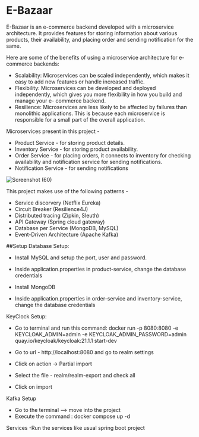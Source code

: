 # E-Bazaar
E-Bazaar is an e-commerce backend developed with a microservice architecture. It provides features for storing information about various products, their availability, and placing order and sending notification for the same.

Here are some of the benefits of using a microservice architecture for e-commerce backends:

 - Scalability: Microservices can be scaled independently, which makes it easy to add new features or handle increased traffic.
 - Flexibility: Microservices can be developed and deployed independently, which gives you more flexibility in how you build and manage your e-    commerce backend.
 - Resilience: Microservices are less likely to be affected by failures than monolithic applications. This is because each microservice is responsible for a small part of the overall application.

Microservices present in this project -
- Product Service - for storing product details.
- Inventory Service - for storing product availability.
- Order Service - for placing orders, it connects to inventory for checking availability and notification service for sending notifications.
- Notification Service - for sending notifications 

![Screenshot (60)](https://github.com/followCode/E-Bazaar/assets/47175098/7683e553-8807-4d40-ad21-87e29dc9707c)


This project makes use of the following patterns -
- Service discorvery (Netflix Eureka)
- Circuit Breaker (Resilience4J)
- Distributed tracing (Zipkin, Sleuth)
- API Gateway (Spring cloud gateway)
- Database per Service (MongoDB, MySQL)
- Event-Driven Architecture (Apache Kafka)

##Setup
Database Setup:
- Install MySQL and setup the port, user and password.
- Inside application.properties in product-service, change the database credentials

- Install MongoDB
- Inside application.properties in order-service and inventory-service, change the database credentials

KeyClock Setup:
- Go to terminal and run this command:
docker run -p 8080:8080 -e KEYCLOAK_ADMIN=admin -e KEYCLOAK_ADMIN_PASSWORD=admin quay.io/keycloak/keycloak:21.1.1 start-dev

- Go to url - http://localhost:8080 and go to realm settings
- Click on action -> Partial import
- Select the file - realm/realm-export and check all
- Click on import

Kafka Setup
- Go to the terminal --> move into the project 
- Execute the command : docker compose up -d

Services
-Run the services like usual spring boot project




